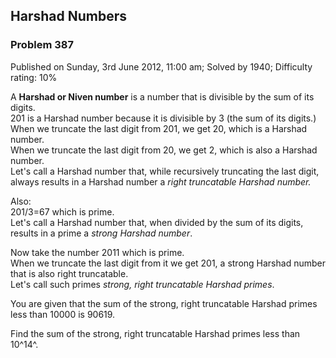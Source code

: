 Harshad Numbers
---------------

### Problem 387

Published on Sunday, 3rd June 2012, 11:00 am; Solved by 1940; Difficulty
rating: 10%

A **Harshad or Niven number** is a number that is divisible by the sum
of its digits.\
201 is a Harshad number because it is divisible by 3 (the sum of its
digits.)\
When we truncate the last digit from 201, we get 20, which is a Harshad
number.\
When we truncate the last digit from 20, we get 2, which is also a
Harshad number.\
Let's call a Harshad number that, while recursively truncating the last
digit, always results in a Harshad number a *right truncatable Harshad
number.*

Also:\
201/3=67 which is prime.\
Let's call a Harshad number that, when divided by the sum of its digits,
results in a prime a *strong Harshad number*.

Now take the number 2011 which is prime.\
When we truncate the last digit from it we get 201, a strong Harshad
number that is also right truncatable.\
Let's call such primes *strong, right truncatable Harshad primes*.

You are given that the sum of the strong, right truncatable Harshad
primes less than 10000 is 90619.

Find the sum of the strong, right truncatable Harshad primes less than
10^14^.

